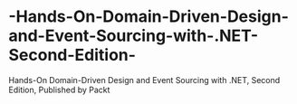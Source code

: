 # -Hands-On-Domain-Driven-Design-and-Event-Sourcing-with-.NET-Second-Edition-
Hands-On Domain-Driven Design and Event Sourcing with .NET, Second Edition, Published by Packt

